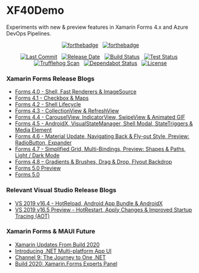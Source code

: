 # XF40Demo
Experiments with new & preview features in Xamarin Forms 4.x and Azure DevOps Pipelines.

<div align="center">
  
[![forthebadge](https://forthebadge.com/images/badges/made-with-c-sharp.svg)](https://forthebadge.com)
&nbsp;
[![forthebadge](https://forthebadge.com/images/badges/powered-by-coffee.svg)](https://forthebadge.com)

[![Last Commit](https://img.shields.io/github/last-commit/irongut/xf40demo?logo=github)](https://github.com/irongut/XF40Demo/commits/master)
&nbsp;
[![Release Date](https://img.shields.io/github/release-date-pre/irongut/xf40demo?logo=github)](https://github.com/irongut/XF40Demo/releases)
&nbsp;
[![Build Status](https://dev.azure.com/taranissoftware/XF40Demo/_apis/build/status/irongut.XF40Demo?branchName=master)](https://dev.azure.com/taranissoftware/XF40Demo/_build/latest?definitionId=2&branchName=master)
&nbsp;
[![Test Status](https://img.shields.io/azure-devops/tests/taranissoftware/xf40demo/2?logo=azure-pipelines)](https://dev.azure.com/taranissoftware/XF40Demo/_build/latest?definitionId=2&branchName=master)
&nbsp;
[![Trufflehog Scan](https://github.com/irongut/XF40Demo/workflows/Trufflehog%20Scan/badge.svg)](https://github.com/irongut/XF40Demo/actions?query=workflow%3A%22Trufflehog+Scan%22)
&nbsp;
[![Dependabot Status](https://api.dependabot.com/badges/status?host=github&repo=irongut/XF40Demo)](https://dependabot.com)
&nbsp;
[![License](https://img.shields.io/github/license/irongut/xf40demo?logo=github)](https://github.com/irongut/XF40Demo/blob/master/LICENSE)

</div>

### Xamarin Forms Release Blogs
* [Forms 4.0 - Shell, Fast Renderers & ImageSource](https://devblogs.microsoft.com/xamarin/introducing-xamarin-forms-4-0-the-era-of-shell/)
* [Forms 4.1 - Checkbox & Maps](https://devblogs.microsoft.com/xamarin/xamarin-forms-4-1-0-stable-now-available/)
* [Forms 4.2 - Shell Lifecycle](https://devblogs.microsoft.com/xamarin/xamarin-forms-4-2-0-hits-ga-collectionview-updates/)
* [Forms 4.3 - CollectionView & RefreshView](https://devblogs.microsoft.com/xamarin/xamarin-forms-4-3-introducing-collectionview/)
* [Forms 4.4 - CarouselView, IndicatorView, SwipeView & Animated GIF](https://devblogs.microsoft.com/xamarin/xamarin-forms-4-4/)
* [Forms 4.5 - AndroidX, VisualStateManager, Shell Modal, StateTriggers & Media Element](https://devblogs.microsoft.com/xamarin/xamarin-forms-4-5/)
* [Forms 4.6 - Material Update, Navigating Back & Fly-out Style, Preview: RadioButton, Expander](https://devblogs.microsoft.com/xamarin/xamarin-forms-4-6/)
* [Forms 4.7 - Simplified Grid, Multi-Bindings, Preview: Shapes & Paths, Light / Dark Mode](https://devblogs.microsoft.com/xamarin/xamarin-forms-4-7/)
* [Forms 4.8 – Gradients & Brushes, Drag & Drop, Flyout Backdrop](https://devblogs.microsoft.com/xamarin/xamarinforms-4-8-gradients-brushes/)
* [Forms 5.0 Preview](https://devblogs.microsoft.com/xamarin/xamarin-forms-5-preview/)
* [Forms 5.0](https://devblogs.microsoft.com/xamarin/xamarin-forms-5-0-is-here/)

### Relevant Visual Studio Release Blogs
* [VS 2019 v16.4 - HotReload, Android App Bundle & AndroidX](https://devblogs.microsoft.com/xamarin/visual-studio-2019-version-16-4/)
* [VS 2019 v16.5 Preview - HotRestart, Apply Changes & Improved Startup Tracing (AOT)](https://devblogs.microsoft.com/xamarin/visual-studio-2019-version-16-5-preview-2/)

### Xamarin Forms & MAUI Future
* [Xamarin Updates From Build 2020](https://devblogs.microsoft.com/xamarin/microsoft-build-2020-xamarin/)
* [Introducing .NET Multi-platform App UI](https://devblogs.microsoft.com/dotnet/introducing-net-multi-platform-app-ui/)
* [Channel 9: The Journey to One .NET](https://channel9.msdn.com/Events/Build/2020/BOD106)
* [Build 2020: Xamarin.Forms Experts Panel](https://codetraveler.io/build2020/)

